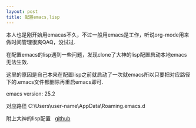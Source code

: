 ```yaml
---
layout: post
title: 配置emacs,lisp
---
```

  本人也是刚开始用emacas不久，不过一般用emacs是工作，听说org-mode用来做时间管理很爽QAQ，没试过.
  
  在配置emacs的lisp遇到一些问题，发现clone了大神的lisp配置启动本地emacs无法生效.
  
  这里的原因是自己本来在配置lisp之前就启动了一次就emacs所以只要把对应路径下的.emacs文件都删除再重启emacs即可.
  
  emacs version: 25.2
  
  对应路径
  C:\Users\user-name\AppData\Roaming\.emacs.d
  
  附上大神的lisp配置
  
  [github](https://github.com/purcell/emacs.d)

  
